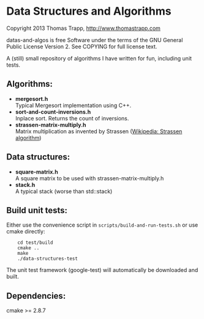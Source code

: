 Data Structures and Algorithms
===============================

Copyright 2013 Thomas Trapp, http://www.thomastrapp.com

datas-and-algos is free Software under the terms of the GNU General Public License
Version 2. See COPYING for full license text.

A (still) small repository of algorithms I have written for fun, including unit tests.

Algorithms:
------------
- **mergesort.h**  
  Typical Mergesort implementation using C++.
- **sort-and-count-inversions.h**  
  Inplace sort. Returns the count of inversions.
- **strassen-matrix-multiply.h**  
  Matrix multiplication as invented by Strassen ([Wikipedia: Strassen algorithm](http://en.wikipedia.org/wiki/Strassen_algorithm "Wikipedia: Strassen algorithm"))

Data structures:
-----------------
- **square-matrix.h**  
  A square matrix to be used with strassen-matrix-multiply.h
- **stack.h**  
  A typical stack (worse than std::stack)

Build unit tests:
------------------
Either use the convenience script in `scripts/build-and-run-tests.sh` or use cmake directly:
        
        cd test/build
        cmake ..
        make
        ./data-structures-test
        
The unit test framework (google-test) will automatically be downloaded and built.

Dependencies:
--------------
cmake >= 2.8.7

